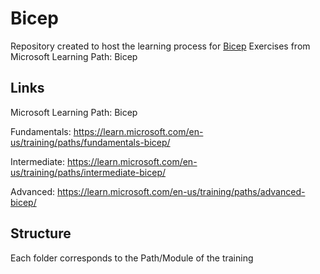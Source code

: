 # Bicep
Repository created to host the learning process for [Bicep](/azure/azure-resource-manager/bicep) Exercises from Microsoft Learning Path: Bicep

## Links
Microsoft Learning Path: Bicep

Fundamentals: https://learn.microsoft.com/en-us/training/paths/fundamentals-bicep/

Intermediate: https://learn.microsoft.com/en-us/training/paths/intermediate-bicep/

Advanced: https://learn.microsoft.com/en-us/training/paths/advanced-bicep/

## Structure
Each folder corresponds to the Path/Module of the training
